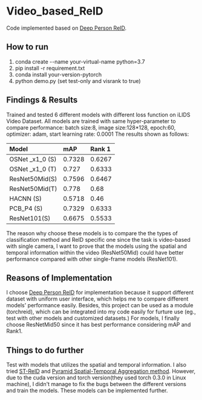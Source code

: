 # Video_based_ReID
Code implemented based on [Deep Person ReID](https://github.com/KaiyangZhou/deep-person-reid).
## How to run
1. conda create --name your-virtual-name python=3.7
2. pip install -r requirement.txt
3. conda install your-version-pytorch
4. python demo.py (set test-only and visrank to true)
## Findings & Results
Trained and tested 6 different models with different loss function on iLIDS Video Dataset. All models are trained with same hyper-parameter to compare performance:
batch size:8, image size:128*128, epoch:60, optimizer: adam, start learning rate: 0.0001
The results shown as follows:

| Model        |  mAP  |  Rank 1|
| :--------    | :-----  | :----  |
| OSNet _x1_0 (S) | 0.7328 |0.6267|
| OSNet _x1_0 (T) | 0.727 |0.6333|
| ResNet50Mid(S) | 0.7596 |0.6467|
| ResNet50Mid(T) | 0.778 |0.68|
| HACNN (S) | 0.5718|0.46|
| PCB_P4 (S) | 0.7329|0.6333|
|ResNet101(S) | 0.6675|0.5533|

The reason why choose these models is to compare the the types of classification method and ReID specific one since
the task is video-based with single camera, I want to prove that the models using the spatial and temporal information
within the video (ResNet50Mid) could have better performance compared with other single-frame models (ResNet101).

## Reasons of Implementation
I choose [Deep Person ReID](https://github.com/KaiyangZhou/deep-person-reid) for implementation because it support different dataset with
uniform user interface, which helps me to compare different models' performance easily.
Besides, this project can be used as a module (torchreid), which can be integrated into my code easily for furture use
(eg., test with other models and customized datasets.)
For models, I finally choose ResNetMid50 since it has best performance considering mAP and Rank1. 

## Things to do further
Test with models that utilizes the spatial and temporal information. I also tried [ST-ReID](https://github.com/Wanggcong/Spatial-Temporal-Re-identification)
and [Pyramid Spatial-Temporal Aggregation method](https://github.com/WangYQ9/VideoReID_PSTA).
However, due to the cuda version and torch version(they used torch 0.3.0 in Linux machine), I didn't manage to fix the bugs between the different versions
and train the models. These models can be implemented further.
